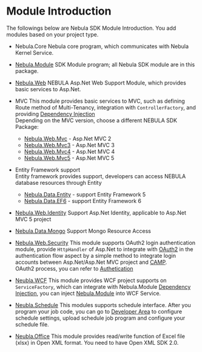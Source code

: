 
Module Introduction
================

The followings below are Nebula SDK Module Introduction. You add modules based on your project type.  

* Nebula.Core
Nebula core program, which communicates with Nebula Kernel Service.  

* [Nebula.Module](Nebula.Module.md)
SDK Module program; all Nebula SDK module are in this package.

* [Nebula.Web](Nebula.Web.md)
NEBULA Asp.Net Web Support Module, which provides basic services to Asp.Net.

* MVC
This module provides basic services to MVC, such as defining Route method of Multi-Tenancy, integration with `ControllerFactory`, and providing [Dependency Injection](DI.md)  
Depending on the MVC version, choose a different NEBULA SDK Package:  
  * [Nebula.Web.Mvc](Nebula.Web.Mvc.md) - Asp.Net MVC 2  
  * [Nebula.Web.Mvc3](Nebula.Web.Mvc3.md) - Asp.Net MVC 3  
  * [Nebula.Web.Mvc4](Nebula.Web.Mvc4.md) - Asp.Net MVC 4  
  * [Nebula.Web.Mvc5](Nebula.Web.Mvc5.md) - Asp.Net MVC 5  

* Entity Framework support  
Entity framework provides support, developers can access NEBULA database resources through Entity  
  * [Nebula.Data.Entity](Nebula.Data.Entity.md) - support Entity Framework 5  
  * [Nebula.Data.EF6](Nebula.Data.EF6.md) - support Entity Framework 6  

* [Nebula.Web.Identity](Nebula.Web.Identity.md)
Support Asp.Net Identity, applicable to Asp.Net MVC 5 project  

* [Nebula.Data.Mongo](Nebula.Data.Mongo.md)
Support Mongo Resource Access  

* [Nebula.Web.Security](Nebula.Web.Security.md)
This module supports OAuth2 login authentication module, provide `HttpHandler` of Asp.Net to integrate with [OAuth2](http://www.google.com/url?sa=t&rct=j&q=&esrc=s&source=web&cd=1&ved=0CDgQFjAA&url=http%3A%2F%2Foauth.net%2F2%2F&ei=KjbtUJi2F4zckgW1_YD4AQ&usg=AFQjCNG58oSRksGnoIWIhfWYBB1sg_YGng&sig2=L5mNNVdzBASopkaVxaQ_2A) in the authentication flow aspect by a simple method to integrate login accounts between Asp.Net/Asp.Net MVC project and [CAMP](http://www.quanta-camp.com/).  
OAuth2 process, you can refer to [Authetication](Authentication.md)

* [Neubla.WCF](Nebula.WCF.md)
This module provides WCF project supports on `ServiceFactory`, which can integrate with Nebula.Module [Dependency Injection](DI.md), you can inject [Nebula.Module](Nebula.Module.md) into WCF Service.  

* [Neubla.Schedule](Nebula.Schedule.md)
This modules supports schedule interface. After you program your job code, you can go to [Developer Area](http://www.quanta-camp.com/Developer/) to configure schedule settings, upload schedule job program and configure your schedule file.  

* [Neubla.Office](Nebula.Office.md)
This module provides read/write function of Excel file (xlsx) in Open XML format. You need to have Open XML SDK 2.0.  
